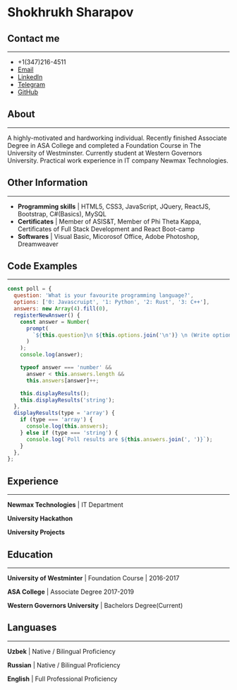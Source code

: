 # Shokhrukh Sharapov

## Contact me

---

- +1(347)216-4511
- [Email](mailto:shoxruxsharapov@gmail.com)
- [LinkedIn](https://www.linkedin.com/in/shokhrukh-sharapov/)
- [Telegram](https://t.me/shoxruxsharapov)
- [GitHub](https://github.com/sharapovshoxrux)

## About

---

A highly-motivated and hardworking individual. Recently finished Associate Degree in ASA College and completed a Foundation Course in The University of Westminster. Currently student at Western Governors University. Practical work experience in IT company Newmax Technologies.

## Other Information

---

- **Programming skills** | HTML5, CSS3, JavaScript, JQuery, ReactJS, Bootstrap, C#(Basics), MySQL
- **Certificates** | Member of ASIS&T, Member of Phi Theta Kappa, Certificates of Full Stack Development and React Boot-camp
- **Softwares** | Visual Basic, Micorosof Office, Adobe Photoshop, Dreamweaver

## Code Examples

---

```JavaScript
const poll = {
  question: 'What is your favourite programming language?',
  options: ['0: Javascruipt', '1: Python', '2: Rust', '3: C++'],
  answers: new Array(4).fill(0),
  registerNewAnswer() {
    const answer = Number(
      prompt(
        `${this.question}\n ${this.options.join('\n')} \n (Write option number)`
      )
    );
    console.log(answer);

    typeof answer === 'number' &&
      answer < this.answers.length &&
      this.answers[answer]++;

    this.displayResults();
    this.displayResults('string');
  },
  displayResults(type = 'array') {
    if (type === 'array') {
      console.log(this.answers);
    } else if (type === 'string') {
      console.log(`Poll results are ${this.answers.join(', ')}`);
    }
  },
};
```

## Experience

---

**Newmax Technologies** | IT Department

**University Hackathon** 

**University Projects**

## Education

---

**University of Westminter** | Foundation Course | 2016-2017

**ASA College** | Associate Degree 2017-2019

**Western Governors University** | Bachelors Degree(Current)

## Languases

---

**Uzbek** | Native / Bilingual Proficiency

**Russian** | Native / Bilingual Proficiency

**English** | Full Professional Proficiency

